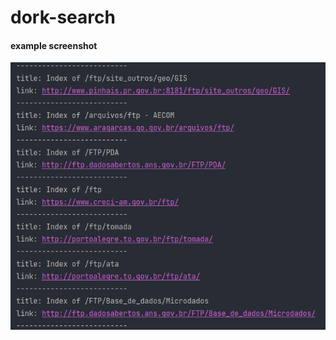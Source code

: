 # dork-search

#### example screenshot
![1](https://github.com/f4tih35/dork-search/blob/main/images/screenshot.png)
